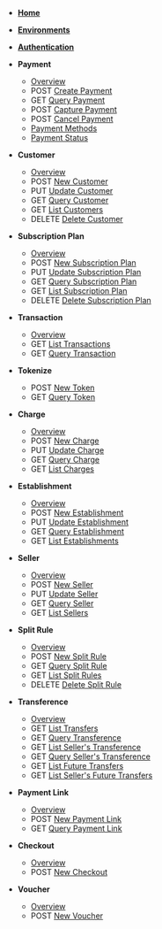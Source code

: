 <!-- docs/en-us/_sidebar.md -->
<!--* <span class="verb httpGET">GET</span> [Guia](en-us/guide.md)-->

* [**Home**](/)
* [**Environments**](en-us/environment.md)
* [**Authentication**](en-us/auth.md)

* **Payment**
    * [Overview](en-us/payment?id=overview)
    * <span class="verb httpPOST">POST</span> [Create Payment](en-us/payment?id=create-payment)
    * <span class="verb httpGET">GET</span> [Query Payment](en-us/payment?id=payment-query-sonda)
    * <span class="verb httpPOST">POST</span> [Capture Payment](en-us/payment?id=payment-capturing)
    * <span class="verb httpPOST">POST</span> [Cancel Payment](en-us/payment?id=cancel-payment)
    * [Payment Methods](en-us/payment_methods?id=payment-methods)
    * [Payment Status](en-us/payment_status?id=payment-status)
* **Customer**
    * [Overview](en-us/customer?id=overview)
    * <span class="verb httpPOST">POST</span> [New Customer](en-us/customer?id=new-customer)
    * <span class="verb httpPUT">PUT</span> [Update Customer](en-us/customer?id=update-customer)
    * <span class="verb httpGET">GET</span> [Query Customer](en-us/customer?id=customer-query)
    * <span class="verb httpGET">GET</span> [List Customers](en-us/customer?id=list-customers)
    * <span class="verb httpDELETE">DELETE</span> [Delete Customer](en-us/customer?id=delete-customer)
* **Subscription Plan**
    * [Overview](en-us/subscription_plan?id=overview)
    * <span class="verb httpPOST">POST</span> [New Subscription Plan](en-us/subscription_plan?id=new-subscription-plan)
    * <span class="verb httpPUT">PUT</span> [Update Subscription Plan](en-us/subscription_plan?id=update-subscription-plan)
    * <span class="verb httpGET">GET</span> [Query Subscription Plan](en-us/subscription_plan?id=subscription-plan-query)
    * <span class="verb httpGET">GET</span> [List Subscription Plan](en-us/subscription_plan?id=list-subscription-plan)
    * <span class="verb httpDELETE">DELETE</span> [Delete Subscription Plan](en-us/subscription_plan?id=delete-subscription-plan)

* **Transaction**
    * [Overview](en-us/transaction?id=overview)
    * <span class="verb httpGET">GET</span> [List Transactions](en-us/transaction?id=list-transactions)
    * <span class="verb httpGET">GET</span> [Query Transaction](en-us/transaction?id=query-transaction)
* **Tokenize**
    * <span class="verb httpPOST">POST</span> [New Token](en-us/token?id=new-token)
    * <span class="verb httpGET">GET</span> [Query Token](en-us/token?id=query-token)
* **Charge**
    * [Overview](en-us/charge?id=overview)
    * <span class="verb httpPOST">POST</span> [New Charge](en-us/charge?id=new-charge)
    * <span class="verb httpPUT">PUT</span> [Update Charge](en-us/charge?id=charge-update)
    * <span class="verb httpGET">GET</span> [Query Charge](en-us/charge?id=charge-query)
    * <span class="verb httpGET">GET</span> [List Charges](en-us/charge?id=list-charges)
* **Establishment**
    * [Overview](en-us/merchant.md)
    * <span class="verb httpPOST">POST</span> [New Establishment](en-us/merchant?id=new-establishment)
    * <span class="verb httpPUT">PUT</span> [Update Establishment](en-us/merchant?id=update-establishment)
    * <span class="verb httpGET">GET</span> [Query Establishment](en-us/merchant?id=query-establishment)
    * <span class="verb httpGET">GET</span> [List Establishments](en-us/merchant?id=list-establishment)
* **Seller**
    * [Overview](en-us/sellers?id=overview)
    * <span class="verb httpPOST">POST</span> [New Seller](en-us/sellers?id=register-new-seller)
    * <span class="verb httpPUT">PUT</span> [Update Seller](en-us/sellers?id=seller-update)
    * <span class="verb httpGET">GET</span> [Query Seller](en-us/sellers?id=seller-query)
    * <span class="verb httpGET">GET</span> [List Sellers](en-us/sellers?id=list-sellers)
* **Split Rule**
    * [Overview](en-us/splitrules?id=overview)
    * <span class="verb httpPOST">POST</span> [New Split Rule](en-us/splitrules?id=new-split-rule)
    * <span class="verb httpGET">GET</span> [Query Split Rule](en-us/splitrules?id=split-rule-query)
    * <span class="verb httpGET">GET</span> [List Split Rules](en-us/splitrules?id=list-split-rules)
    * <span class="verb httpDELETE">DELETE</span> [Delete Split Rule](en-us/splitrules?id=delete-split-rule)
* **Transference**
    * [Overview](en-us/transfers?id=overview)
    * <span class="verb httpGET">GET</span> [List Transfers](en-us/transfers?id=list-transferences)
    * <span class="verb httpGET">GET</span> [Query Transference](en-us/transfers?id=query-transference)
    * <span class="verb httpGET">GET</span> [List Seller's Transference](en-us/transfers?id=list-sellers-transferences)
    * <span class="verb httpGET">GET</span> [Query Seller's Transference](en-us/transfers?id=query-seller)
    * <span class="verb httpGET">GET</span> [List Future Transfers](en-us/future_transfers?id=list-future-transfers)
    * <span class="verb httpGET">GET</span> [List Seller's Future Transfers](en-us/future_transfers?id=listar-lançamentos-futuros-de-vendedor)
* **Payment Link**
    * [Overview](en-us/linkdepagamento?id=overview)
    * <span class="verb httpPOST">POST</span> [New Payment Link](en-us/linkdepagamento?id=new-payment-link)
    * <span class="verb httpGET">GET</span> [Query Payment Link](en-us/linkdepagamento?id=query-payment-link)
* **Checkout**
  * [Overview](en-us/checkout?id=overview)
  * <span class="verb httpPOST">POST</span> [New Checkout](en-us/checkout?id=create-checkout)
* **Voucher**
    * [Overview](en-us/voucher?id=overview)
    * <span class="verb httpPOST">POST</span> [New Voucher](en-us/voucher?id=new-voucher)